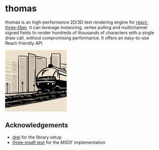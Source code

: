 # thomas

thomas is an high-performance 2D/3D text rendering engine for [react-three-fiber](https://github.com/pmndrs/react-three-fiber). It can leverage instancing, vertex pulling and multichannel signed fields to render hundreds of thousands of characters with a single draw call, without compromising performance. It offers an easy-to-use React-friendly API.

<img src="./docs/logo.png" width="200px" />

## Acknowledgements

- [drei](https://github.com/pmndrs/drei) for the library setup
- [three-msdf-text](https://github.com/leochocolat/three-msdf-text) for the MSDF implementation
